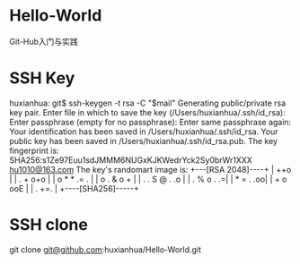 # Hello-World
Git-Hub入门与实践

# SSH Key
huxianhua: git$ ssh-keygen -t rsa -C "$mail"
Generating public/private rsa key pair.
Enter file in which to save the key (/Users/huxianhua/.ssh/id_rsa): 
Enter passphrase (empty for no passphrase): 
Enter same passphrase again: 
Your identification has been saved in /Users/huxianhua/.ssh/id_rsa.
Your public key has been saved in /Users/huxianhua/.ssh/id_rsa.pub.
The key fingerprint is:
SHA256:s1Ze97Euu1sdJMMM6NUGxKJKWedrYck2Sy0brWr1XXX hu1010@163.com
The key's randomart image is:
+---[RSA 2048]----+
|          ++o    |
|       . + o+o   |
|      o * * .= . |
|     o . & o  +  |
|    . . S @ . .o |
|     .   % o . .=|
|        * = . .oo|
|       +   o ooE |
|      .      +=. |
+----[SHA256]-----+

# SSH clone
git clone git@github.com:huxianhua/Hello-World.git